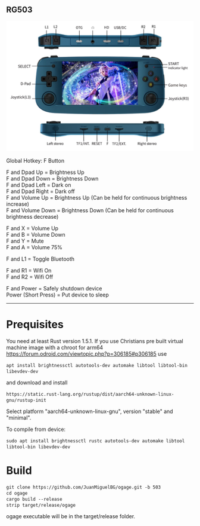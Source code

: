 ## RG503
![](./rg503.png)

Global Hotkey: F Button

F and Dpad Up = Brightness Up  
F and Dpad Down = Brightness Down  
F and Dpad Left = Dark on  
F and Dpad Right = Dark off  
F and Volume Up = Brightness Up (Can be held for continuous brightness increase)  
F and Volume Down = Brightness Down (Can be held for continuous brightness decrease)  

F and X = Volume Up  
F and B = Volume Down  
F and Y = Mute  
F and A = Volume 75%  

F and L1 = Toggle Bluetooth

F and R1 = Wifi On  
F and R2 = Wifi Off  

F and Power = Safely shutdown device  
Power (Short Press) = Put device to sleep  

-----


Prequisites
===========
You need at least Rust version 1.5.1. If you use Christians pre built virtual machine image with a chroot for arm64 https://forum.odroid.com/viewtopic.php?p=306185#p306185 use

```
apt install brightnessctl autotools-dev automake libtool libtool-bin libevdev-dev
```

and download and install

```
https://static.rust-lang.org/rustup/dist/aarch64-unknown-linux-gnu/rustup-init
```

Select platform "aarch64-unknown-linux-gnu", version "stable" and "minimal".


To compile from device:

```
sudo apt install brightnessctl rustc autotools-dev automake libtool libtool-bin libevdev-dev
```

Build
=====
```
git clone https://github.com/JuanMiguelBG/ogage.git -b 503
cd ogage
cargo build --release
strip target/release/ogage
```

ogage executable will be in the target/release folder.
